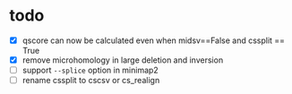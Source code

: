 # todo

- [x] qscore can now be calculated even when midsv==False and cssplit == True
- [x] remove microhomology in large deletion and inversion
- [ ] support `--splice` option in minimap2
- [ ] rename cssplit to cscsv or cs_realign
